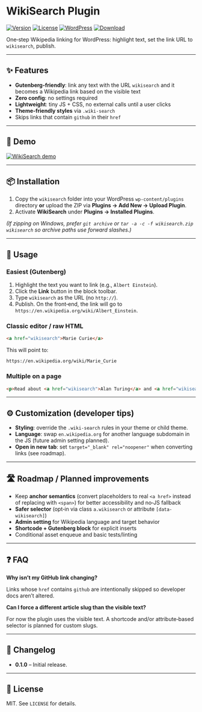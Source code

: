 # WikiSearch Plugin

[![Version](https://img.shields.io/badge/version-0.1-blue.svg)](#)
[![License](https://img.shields.io/badge/license-MIT-green.svg)](LICENSE)
[![WordPress](https://img.shields.io/badge/WordPress-%5E6.0-blue)](https://wordpress.org/)
[![Download](https://img.shields.io/github/v/release/fishdan/Utilities?display_name=tag\&sort=semver)](https://github.com/fishdan/Utilities/plugins/dist/wikisearch.zip)

<!-- ↑ Update the repo owner/name in the Download badge if this lives in a different repo. -->

One‑step Wikipedia linking for WordPress: highlight text, set the link URL to `wikisearch`, publish.

---

## ✨ Features

* **Gutenberg-friendly**: link any text with the URL `wikisearch` and it becomes a Wikipedia link based on the visible text
* **Zero config**: no settings required
* **Lightweight**: tiny JS + CSS, no external calls until a user clicks
* **Theme‑friendly styles** via `.wiki-search`
* Skips links that contain `github` in their `href`

---

## 🎥 Demo

[![WikiSearch demo](https://cdn.loom.com/sessions/thumbnails/12c90919d9bb4e2c84255c69624da187-a0e3e82ed5f25cee-full-play.gif)](https://www.loom.com/share/12c90919d9bb4e2c84255c69624da187)

---

## 📦 Installation

1. Copy the `wikisearch` folder into your WordPress `wp-content/plugins` directory **or** upload the ZIP via **Plugins → Add New → Upload Plugin**.
2. Activate **WikiSearch** under **Plugins → Installed Plugins**.

*(If zipping on Windows, prefer `git archive` or `tar -a -c -f wikisearch.zip wikisearch` so archive paths use forward slashes.)*

---

## 🚀 Usage

### Easiest (Gutenberg)

1. Highlight the text you want to link (e.g., `Albert Einstein`).
2. Click the **Link** button in the block toolbar.
3. Type `wikisearch` as the URL (no `http://`).
4. Publish. On the front‑end, the link will go to `https://en.wikipedia.org/wiki/Albert_Einstein`.

### Classic editor / raw HTML

```html
<a href="wikisearch">Marie Curie</a>
```

This will point to:

```
https://en.wikipedia.org/wiki/Marie_Curie
```

### Multiple on a page

```html
<p>Read about <a href="wikisearch">Alan Turing</a> and <a href="wikisearch">Ada Lovelace</a>.</p>
```

---

## ⚙️ Customization (developer tips)

* **Styling**: override the `.wiki-search` rules in your theme or child theme.
* **Language**: swap `en.wikipedia.org` for another language subdomain in the JS (future admin setting planned).
* **Open in new tab**: set `target="_blank" rel="noopener"` when converting links (see roadmap).

---

## 🛣️ Roadmap / Planned improvements

* Keep **anchor semantics** (convert placeholders to real `<a href>` instead of replacing with `<span>`) for better accessibility and no‑JS fallback
* **Safer selector** (opt‑in via class `a.wikisearch` or attribute `[data-wikisearch]`)
* **Admin setting** for Wikipedia language and target behavior
* **Shortcode + Gutenberg block** for explicit inserts
* Conditional asset enqueue and basic tests/linting

---

## ❓ FAQ

**Why isn’t my GitHub link changing?**

Links whose `href` contains `github` are intentionally skipped so developer docs aren’t altered.

**Can I force a different article slug than the visible text?**

For now the plugin uses the visible text. A shortcode and/or attribute‑based selector is planned for custom slugs.

---

## 🧾 Changelog

* **0.1.0** – Initial release.

---

## 📝 License

MIT. See `LICENSE` for details.


